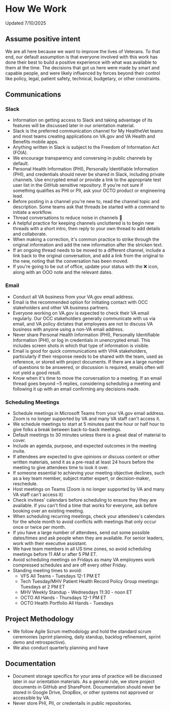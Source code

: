 # How We Work
Updated 7/10/2025

## Assume positive intent
We are all here because we want to improve the lives of Veterans.  To that end, our default assumption is that everyone involved with this work has done their best to build a positive experience with what was available to them at the time.  The decisions that got us here were made by smart and capable people, and were likely influenced by forces beyond their control like policy, legal, patient safety, technical, budgetary, or other constraints.

## Communications
### Slack
- Information on getting access to Slack and taking advantage of its features will be discussed later in our orientation material.
- Slack is the preferred communication channel for My HealtheVet teams and most teams creating applications on VA.gov and VA Health and Benefits mobile apps.
- Anything written in Slack is subject to the Freedom of Information Act (FOIA).
- We encourage transparency and conversing in public channels by default.
- Personal Health Information (PHI), Personally Identifiable Information (PHI), and credentials should never be shared in Slack, including private channels.  Use encrypted email or provide a link to the appropriate test user list in the GitHub sensitive repository.  If you're not sure if something qualifies as PHI or PII, ask your OCTO product or engineering lead.
- Before posting in a channel you're new to, read the channel topic and description.  Some teams ask that threads be started with a command to initiate a workflow.
- Thread conversations to reduce noise in channels 🧵
- A helpful practice for keeping channels uncluttered is to begin new threads with a short intro, then reply to your own thread to add details and collaborate.
- When making a correction, it's common practice to strike through the original information and add the new information after the stricken text.
- If an ongoing thread needs to be moved to a different channel, include a link back to the original conversation, and add a link from the original to the new, noting that the conversation has been moved.
- If you're going to be out of office, update your status with the ❌ icon, along with an OOO note and the relevant dates.

### Email
- Conduct all VA business from your VA.gov email address.
- Email is the recommended option for initiating contact with OCC stakeholders and other VA business partners.
- Everyone working on VA.gov is expected to check their VA email regularly.  Our OCC stakeholders generally communicate with us via email, and VA policy dictates that employees are not to discuss VA business with anyone using a non-VA email address.
- Never share Personal Health Information (PHI), Personally Identifiable Information (PHI), or log in credentials in unencrypted email.  This includes screen shots in which that type of information is visible.
- Email is good for quick communications with VHA stakeholders, particularly if their response needs to be shared with the team, used as reference, or stored with project documents.  If there are a large number of questions to be answered, or discussion is required, emails often will not yield a good result.
- Know when it's time to move the conversation to a meeting. If an email thread goes beyond ~5 replies, considering scheduling a meeting and following it up with an email confirming any decisions made.

### Scheduling Meetings
- Schedule meetings in Microsoft Teams from your VA.gov email address.  Zoom is no longer supported by VA and many VA staff can't access it.
- We schedule meetings to start at 5 minutes past the hour or half hour to give folks a break between back-to-back meetings.
- Default meetings to 30 minutes unless there is a great deal of material to cover.
- Include an agenda, purpose, and expected outcomes in the meeting invite.
- If attendees are expected to give opinions or discuss content or other written materials, send it as a pre-read at least 24 hours before the meeting to give attendees time to look it over. 
- If someone essential to achieving your meeting objective declines, such as a key team member, subject matter expert, or decision-maker, reschedule.
- Host meetings on Teams (Zoom is no longer supported by VA and many VA staff can't access it)
- Check invitees' calendars before scheduling to ensure they they are available. If you can't find a time that works for everyone, ask before booking over an existing meeting.
- When scheduling recurring meetings, check your attendees's calendars for the whole month to avoid conflicts with meetings that only occur once or twice per month.
- If you have a large number of attendees, send out some possible dates/times and ask people when they are available.  For senior leaders, work with their executive assistant.
- We have team members in all US time zones, so avoid scheduling meetings before 11 AM or after 5 PM ET.
- Avoid scheduling meetings on Fridays as many VA employees work compressed schedules and are off every other Friday.
- Standing meeting times to avoid:
    - VFS All Teams - Tuesdays 12-1 PM ET
    - Tech Tuesday/MHV Patient Health Record Policy Group meetings: Tuesdays at 2 PM ET
    - MHV Weekly Standup - Wednesdays 11:30 - noon ET
    - OCTO All Hands - Thursdays 12-1 PM ET
    - OCTO Health Portfolio All Hands - Tuesdays

## Project Methodology
- We follow Agile Scrum methodology and hold the standard scrum ceremonies (sprint planning, daily standup, backlog refinement, sprint demo and retrospective).
- We also conduct quarterly planning and have 

## Documentation
- Document storage specifics for your area of practice will be discussed later in our orientation materials.  As a general rule, we store project documents in GitHub and SharePoint.   Documentation should never be stored in Google Drive, DropBox, or other systems not approved or accessible by VA.
- Never store PHI, PII, or credentails in public repositories.
